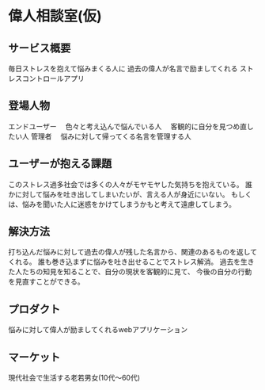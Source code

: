 # 偉人相談室(仮)

## サービス概要
毎日ストレスを抱えて悩みまくる人に
過去の偉人が名言で励ましてくれる
ストレスコントロールアプリ

## 登場人物

エンドユーザー
　色々と考え込んで悩んでいる人
　客観的に自分を見つめ直したい人
管理者
　悩みに対して帰ってくる名言を管理する人

## ユーザーが抱える課題

このストレス過多社会では多くの人々がモヤモヤした気持ちを抱えている。
誰かに対して悩みを吐き出してしまいたいが、言える人が身近にいない。
もしくは、悩みを聞いた人に迷惑をかけてしまうかもと考えて遠慮してしまう。

## 解決方法

打ち込んだ悩みに対して過去の偉人が残した名言から、関連のあるものを返してくれる。
誰も巻き込まずに悩みを吐き出せることでストレス解消。
過去を生きた人たちの知見を知ることで、自分の現状を客観的に見て、
今後の自分の行動を見直すことができる。

## プロダクト

悩みに対して偉人が励ましてくれるwebアプリケーション

## マーケット

現代社会で生活する老若男女(10代〜60代) 

